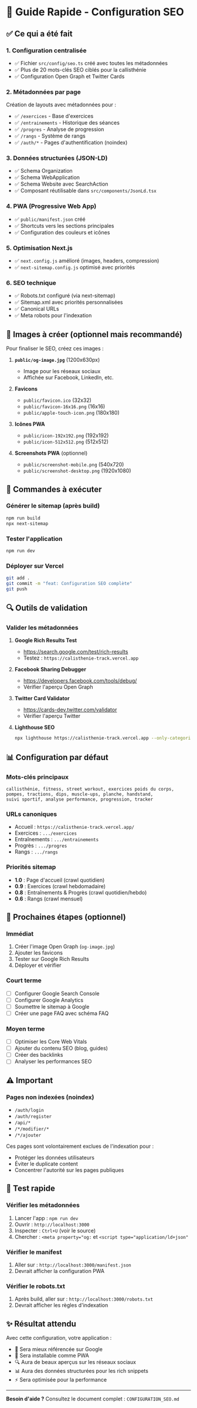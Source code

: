 # 🎯 Guide Rapide - Configuration SEO

## ✅ Ce qui a été fait

### 1. Configuration centralisée
- ✅ Fichier `src/config/seo.ts` créé avec toutes les métadonnées
- ✅ Plus de 20 mots-clés SEO ciblés pour la callisthénie
- ✅ Configuration Open Graph et Twitter Cards

### 2. Métadonnées par page
Création de layouts avec métadonnées pour :
- ✅ `/exercices` - Base d'exercices
- ✅ `/entrainements` - Historique des séances
- ✅ `/progres` - Analyse de progression
- ✅ `/rangs` - Système de rangs
- ✅ `/auth/*` - Pages d'authentification (noindex)

### 3. Données structurées (JSON-LD)
- ✅ Schema Organization
- ✅ Schema WebApplication
- ✅ Schema Website avec SearchAction
- ✅ Composant réutilisable dans `src/components/JsonLd.tsx`

### 4. PWA (Progressive Web App)
- ✅ `public/manifest.json` créé
- ✅ Shortcuts vers les sections principales
- ✅ Configuration des couleurs et icônes

### 5. Optimisation Next.js
- ✅ `next.config.js` amélioré (images, headers, compression)
- ✅ `next-sitemap.config.js` optimisé avec priorités

### 6. SEO technique
- ✅ Robots.txt configuré (via next-sitemap)
- ✅ Sitemap.xml avec priorités personnalisées
- ✅ Canonical URLs
- ✅ Meta robots pour l'indexation

## 🎨 Images à créer (optionnel mais recommandé)

Pour finaliser le SEO, créez ces images :

1. **`public/og-image.jpg`** (1200x630px)
   - Image pour les réseaux sociaux
   - Affichée sur Facebook, LinkedIn, etc.

2. **Favicons**
   - `public/favicon.ico` (32x32)
   - `public/favicon-16x16.png` (16x16)
   - `public/apple-touch-icon.png` (180x180)

3. **Icônes PWA**
   - `public/icon-192x192.png` (192x192)
   - `public/icon-512x512.png` (512x512)

4. **Screenshots PWA** (optionnel)
   - `public/screenshot-mobile.png` (540x720)
   - `public/screenshot-desktop.png` (1920x1080)

## 🚀 Commandes à exécuter

### Générer le sitemap (après build)
```bash
npm run build
npx next-sitemap
```

### Tester l'application
```bash
npm run dev
```

### Déployer sur Vercel
```bash
git add .
git commit -m "feat: Configuration SEO complète"
git push
```

## 🔍 Outils de validation

### Valider les métadonnées
1. **Google Rich Results Test**
   - https://search.google.com/test/rich-results
   - Testez : `https://calisthenie-track.vercel.app`

2. **Facebook Sharing Debugger**
   - https://developers.facebook.com/tools/debug/
   - Vérifier l'aperçu Open Graph

3. **Twitter Card Validator**
   - https://cards-dev.twitter.com/validator
   - Vérifier l'aperçu Twitter

4. **Lighthouse SEO**
   ```bash
   npx lighthouse https://calisthenie-track.vercel.app --only-categories=seo --view
   ```

## 📊 Configuration par défaut

### Mots-clés principaux
```
callisthénie, fitness, street workout, exercices poids du corps,
pompes, tractions, dips, muscle-ups, planche, handstand,
suivi sportif, analyse performance, progression, tracker
```

### URLs canoniques
- Accueil : `https://calisthenie-track.vercel.app/`
- Exercices : `.../exercices`
- Entraînements : `.../entrainements`
- Progrès : `.../progres`
- Rangs : `.../rangs`

### Priorités sitemap
- **1.0** : Page d'accueil (crawl quotidien)
- **0.9** : Exercices (crawl hebdomadaire)
- **0.8** : Entraînements & Progrès (crawl quotidien/hebdo)
- **0.6** : Rangs (crawl mensuel)

## 🎯 Prochaines étapes (optionnel)

### Immédiat
1. Créer l'image Open Graph (`og-image.jpg`)
2. Ajouter les favicons
3. Tester sur Google Rich Results
4. Déployer et vérifier

### Court terme
- [ ] Configurer Google Search Console
- [ ] Configurer Google Analytics
- [ ] Soumettre le sitemap à Google
- [ ] Créer une page FAQ avec schéma FAQ

### Moyen terme
- [ ] Optimiser les Core Web Vitals
- [ ] Ajouter du contenu SEO (blog, guides)
- [ ] Créer des backlinks
- [ ] Analyser les performances SEO

## ⚠️ Important

### Pages non indexées (noindex)
- `/auth/login`
- `/auth/register`
- `/api/*`
- `/*/modifier/*`
- `/*/ajouter`

Ces pages sont volontairement exclues de l'indexation pour :
- Protéger les données utilisateurs
- Éviter le duplicate content
- Concentrer l'autorité sur les pages publiques

## 📱 Test rapide

### Vérifier les métadonnées
1. Lancer l'app : `npm run dev`
2. Ouvrir : `http://localhost:3000`
3. Inspecter : `Ctrl+U` (voir le source)
4. Chercher : `<meta property="og:` et `<script type="application/ld+json"`

### Vérifier le manifest
1. Aller sur : `http://localhost:3000/manifest.json`
2. Devrait afficher la configuration PWA

### Vérifier le robots.txt
1. Après build, aller sur : `http://localhost:3000/robots.txt`
2. Devrait afficher les règles d'indexation

## ✨ Résultat attendu

Avec cette configuration, votre application :
- 🎯 Sera mieux référencée sur Google
- 📱 Sera installable comme PWA
- 🔍 Aura de beaux aperçus sur les réseaux sociaux
- 📊 Aura des données structurées pour les rich snippets
- ⚡ Sera optimisée pour la performance

---

**Besoin d'aide ?**
Consultez le document complet : `CONFIGURATION_SEO.md`

